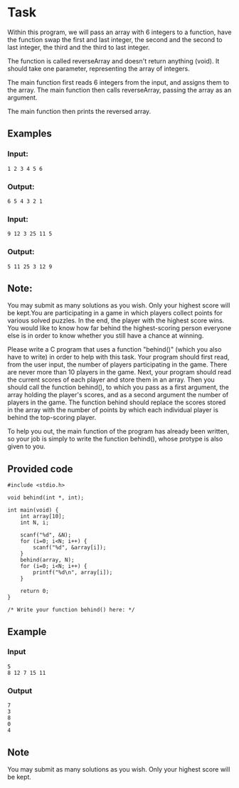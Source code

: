 # Task

Within this program, we will pass an array with 6 integers to a function, have the function swap the first and last integer, the second and the second to last integer, the third and the third to last integer.

The function is called reverseArray and doesn't return anything (void). It should take one parameter, representing the array of integers. 

The main function first reads 6 integers from the input, and assigns them to the array. The main function then calls reverseArray, passing the array as an argument.

The main function then prints the reversed array.

## Examples

### Input:
```
1 2 3 4 5 6
```

### Output:
```
6 5 4 3 2 1
```

### Input: 
```
9 12 3 25 11 5
```

### Output:
```
5 11 25 3 12 9
```

## Note:

You may submit as many solutions as you wish. Only your highest score will be kept.You are participating in a game in which players collect points for various solved puzzles. In the end, the player with the highest score wins. You would like to know how far behind the highest-scoring person everyone else is in order to know whether you still have a chance at winning. 

Please write a C program that uses a function "behind()" (which you also have to write) in order to help with this task. Your program should first read, from the user input, the number of players participating in the game. There are never more than 10 players in the game. Next, your program should read the current scores of each player and store them in an array. Then you should call the function behind(), to which you pass as a first argument, the array holding the player's scores, and as a second argument the number of players in the game. The function behind should replace the scores stored in the array with the number of points by which each individual player is behind the top-scoring player.

To help you out, the main function of the program has already been written, so your job is simply to write the function behind(), whose protype is also given to you.

## Provided code

```
#include <stdio.h>

void behind(int *, int);

int main(void) {
    int array[10];
    int N, i;

    scanf("%d", &N);
    for (i=0; i<N; i++) {
        scanf("%d", &array[i]);
    }
    behind(array, N);
    for (i=0; i<N; i++) {
        printf("%d\n", array[i]);
    }

    return 0;
}

/* Write your function behind() here: */
```

## Example

### Input
```
5
8 12 7 15 11
```

### Output
```
7
3
8
0
4
```

## Note

You may submit as many solutions as you wish. Only your highest score will be kept.